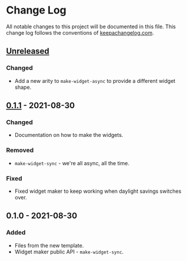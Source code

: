 # Change Log
All notable changes to this project will be documented in this file. This change log follows the conventions of [keepachangelog.com](http://keepachangelog.com/).

## [Unreleased]
### Changed
- Add a new arity to `make-widget-async` to provide a different widget shape.

## [0.1.1] - 2021-08-30
### Changed
- Documentation on how to make the widgets.

### Removed
- `make-widget-sync` - we're all async, all the time.

### Fixed
- Fixed widget maker to keep working when daylight savings switches over.

## 0.1.0 - 2021-08-30
### Added
- Files from the new template.
- Widget maker public API - `make-widget-sync`.

[Unreleased]: https://github.com/your-name/aoc_eitan/compare/0.1.1...HEAD
[0.1.1]: https://github.com/your-name/aoc_eitan/compare/0.1.0...0.1.1
